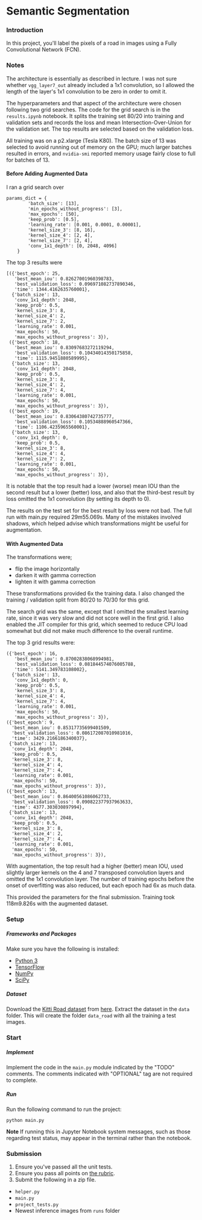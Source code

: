 # Semantic Segmentation
### Introduction

In this project, you'll label the pixels of a road in images using a Fully Convolutional Network (FCN).

### Notes

The architecture is essentially as described in lecture. I was not sure whether `vgg_layer7_out` already included a 1x1 convolution, so I allowed the length of the layer's 1x1 convolution to be zero in order to omit it.

The hyperparameters and that aspect of the architecture were chosen following two grid searches. The code for the grid search is in the `results.ipynb` notebook. It splits the training set 80/20 into training and validation sets and records the loss and mean Intersection-Over-Union for the validation set. The top results are selected based on the validation loss.

All training was on a p2.xlarge (Tesla K80). The batch size of 13 was selected to avoid running out of memory on the GPU; much larger batches resulted in errors, and `nvidia-smi` reported memory usage fairly close to full for batches of 13.

#### Before Adding Augmented Data

I ran a grid search over
```
params_dict = {
        'batch_size': [13],
        'min_epochs_without_progress': [3],
        'max_epochs': [50],
        'keep_prob': [0.5],
        'learning_rate': [0.001, 0.0001, 0.00001],
        'kernel_size_3': [8, 16],
        'kernel_size_4': [2, 4],
        'kernel_size_7': [2, 4],
        'conv_1x1_depth': [0, 2048, 4096]
    }
```

The top 3 results were
```
[({'best_epoch': 25,
   'best_mean_iou': 0.82627001960398783,
   'best_validation_loss': 0.096971082737890346,
   'time': 1344.4162635760001},
  {'batch_size': 13,
   'conv_1x1_depth': 2048,
   'keep_prob': 0.5,
   'kernel_size_3': 8,
   'kernel_size_4': 2,
   'kernel_size_7': 2,
   'learning_rate': 0.001,
   'max_epochs': 50,
   'max_epochs_without_progress': 3}),
 ({'best_epoch': 18,
   'best_mean_iou': 0.83097683272119294,
   'best_validation_loss': 0.10434014350175858,
   'time': 1115.9451880589995},
  {'batch_size': 13,
   'conv_1x1_depth': 2048,
   'keep_prob': 0.5,
   'kernel_size_3': 8,
   'kernel_size_4': 2,
   'kernel_size_7': 4,
   'learning_rate': 0.001,
   'max_epochs': 50,
   'max_epochs_without_progress': 3}),
 ({'best_epoch': 19,
   'best_mean_iou': 0.83064380742735777,
   'best_validation_loss': 0.10534888960547366,
   'time': 1106.4235965560001},
  {'batch_size': 13,
   'conv_1x1_depth': 0,
   'keep_prob': 0.5,
   'kernel_size_3': 8,
   'kernel_size_4': 4,
   'kernel_size_7': 2,
   'learning_rate': 0.001,
   'max_epochs': 50,
   'max_epochs_without_progress': 3}),
```

It is notable that the top result had a lower (worse) mean IOU than the second result but a lower (better) loss, and also that the third-best result by loss omitted the 1x1 convolution (by setting its depth to 0).

The results on the test set for the best result by loss were not bad. The full run with main.py required 29m55.069s. Many of the mistakes involved shadows, which helped advise which transformations might be useful for augmentation.

#### With Augmented Data

The transformations were;
- flip the image horizontally
- darken it with gamma correction
- lighten it with gamma correction

These transformations provided 6x the training data. I also changed the training / validation split from 80/20 to 70/30 for this grid.

The search grid was the same, except that I omitted the smallest learning rate, since it was very slow and did not score well in the first grid. I also enabled the JIT compiler for this grid, which seemed to reduce CPU load somewhat but did not make much difference to the overall runtime.

The top 3 grid results were:
```
({'best_epoch': 16,
   'best_mean_iou': 0.87002838068994981,
   'best_validation_loss': 0.081844574076005788,
   'time': 5141.349783108002},
  {'batch_size': 13,
   'conv_1x1_depth': 0,
   'keep_prob': 0.5,
   'kernel_size_3': 8,
   'kernel_size_4': 4,
   'kernel_size_7': 4,
   'learning_rate': 0.001,
   'max_epochs': 50,
   'max_epochs_without_progress': 3}),
({'best_epoch': 9,
  'best_mean_iou': 0.85317735699401509,
  'best_validation_loss': 0.086172087010981016,
  'time': 3429.2166186340037},
 {'batch_size': 13,
  'conv_1x1_depth': 2048,
  'keep_prob': 0.5,
  'kernel_size_3': 8,
  'kernel_size_4': 4,
  'kernel_size_7': 4,
  'learning_rate': 0.001,
  'max_epochs': 50,
  'max_epochs_without_progress': 3}),   
({'best_epoch': 13,
  'best_mean_iou': 0.86400561086062733,
  'best_validation_loss': 0.090822377937963633,
  'time': 4377.303030897994},
 {'batch_size': 13,
  'conv_1x1_depth': 2048,
  'keep_prob': 0.5,
  'kernel_size_3': 8,
  'kernel_size_4': 2,
  'kernel_size_7': 4,
  'learning_rate': 0.001,
  'max_epochs': 50,
  'max_epochs_without_progress': 3}),
```

With augmentation, the top result had a higher (better) mean IOU, used slightly larger kernels on the 4 and 7 transposed convolution layers and omitted the 1x1 convolution layer. The number of training epochs before the onset of overfitting was also reduced, but each epoch had 6x as much data.

This provided the parameters for the final submission. Training took 118m9.826s with the augmented dataset.

### Setup
##### Frameworks and Packages
Make sure you have the following is installed:
 - [Python 3](https://www.python.org/)
 - [TensorFlow](https://www.tensorflow.org/)
 - [NumPy](http://www.numpy.org/)
 - [SciPy](https://www.scipy.org/)
##### Dataset
Download the [Kitti Road dataset](http://www.cvlibs.net/datasets/kitti/eval_road.php) from [here](http://www.cvlibs.net/download.php?file=data_road.zip).  Extract the dataset in the `data` folder.  This will create the folder `data_road` with all the training a test images.

### Start
##### Implement
Implement the code in the `main.py` module indicated by the "TODO" comments.
The comments indicated with "OPTIONAL" tag are not required to complete.
##### Run
Run the following command to run the project:
```
python main.py
```
**Note** If running this in Jupyter Notebook system messages, such as those regarding test status, may appear in the terminal rather than the notebook.

### Submission
1. Ensure you've passed all the unit tests.
2. Ensure you pass all points on [the rubric](https://review.udacity.com/#!/rubrics/989/view).
3. Submit the following in a zip file.
 - `helper.py`
 - `main.py`
 - `project_tests.py`
 - Newest inference images from `runs` folder
